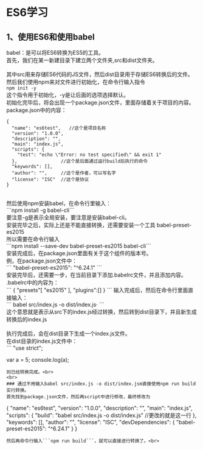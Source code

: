 # ES6学习
## 1、使用ES6和使用babel
babel：是可以将ES6转换为ES5的工具。<br>
首先，我们在某一新建目录下建立两个文件夹,src和dist文件夹。<br>
<br>
其中src用来存储ES6代码的JS文件，然后dist目录用于存储ES6转换后的文件。<br>
然后我们使用npm来对文件进行初始化，在命令行输入指令<br>
```npm init -y```<br>
这个指令用于初始化，-y是让后面的选项选择默认。<br>
初始化完毕后，将会出现一个package.json文件，里面存储着关于项目的内容。<br>
package.json中的内容：<br>
```
{
  "name": "es6test",   //这个是项目名称
  "version": "1.0.0",	
  "description": "",
  "main": "index.js",
  "scripts": {
    "test": "echo \"Error: no test specified\" && exit 1"
  },				//这个是后面通过运行build后执行的命令
  "keywords": [],
  "author": "",		//这个是作者，可以写名字
  "license": "ISC"	//这个是协议
}
```
<br>
然后使用npm安装babel，在命令行里输入：<br>
```npm install -g babel-cli```<br>
要注意-g是表示全局安装，要注意是安装babel-cli。<br>
安装完毕之后，实际上还是不能直接转换，还需要安装一个工具 babel-preset-es2015 <br>
所以需要在命令行输入<br>
```npm install --save-dev babel-preset-es2015 babel-cli```<br>
安装完成后，在package.json里面有关于这个组件的版本号。<br>
例，在package.json文件中：<br>
```
"babel-preset-es2015": "^6.24.1"
```
<br>
安装完毕后，还需要一步，在当前目录下添加.babelrc文件，并且添加内容。<br>
.babelrc中的内容为：<br>
```
{
	"presets"[
		"es2015"
	],
	"plugins":[]
}
```
输入完成后，然后在命令行里面直接输入：<br>
```
babel src/index.js -o dist/index.js·
```
<br>
这个意思就是表示从src下的index.js经过转换，然后转到dist目录下，并且新生成转换后的index.js<br>
<br>
执行完成后，会在dist目录下生成一个index.js文件。<br>
在dist目录的index.js文件中：<br>
```
"use strict";

var a = 5;
console.log(a);

```
则已经转换完成。<br>
<br>
### 通过不用输入babel src/index.js -o dist/index.jsm直接使用npm run build实行转换。
首先找到package.json文件，然后再script中进行修改，最终修改为
```
{
  "name": "es6test",
  "version": "1.0.0",
  "description": "",
  "main": "index.js",
  "scripts": {
    "build": "babel src/index.js -o dist/index.js"  //更改的就是这一行
  },
  "keywords": [],
  "author": "",
  "license": "ISC",
  "devDependencies": {
    "babel-preset-es2015": "^6.24.1"
  }
}
```
然后再命令行输入```npm run build```，就可以直接进行转换了。<br>
